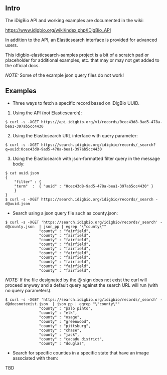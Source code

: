 ## Intro

The iDigBio API and working examples are documented in the wiki:

https://www.idigbio.org/wiki/index.php/IDigBio_API

In addition to the API, an Elasticsearch interface is provided for advanced users.

This idigbio-elasticsearch-samples project is a bit of a scratch pad or placeholder for additional examples, etc.
that may or may not get added to the official docs.

*NOTE:* Some of the example json query files do not work!

## Examples

- Three ways to fetch a specific record based on iDigBio UUID.

 1. Using the API (not Elasticsearch):

```
$ curl -s -XGET https://api.idigbio.org/v1/records/0cec43d8-9ad5-478a-bea1-397ab5cc4430

```

 2. Using the Elasticsearch URL interface with query parameter:

```
$ curl -s -XGET https://search.idigbio.org/idigbio/records/_search?q=uuid:0cec43d8-9ad5-478a-bea1-397ab5cc4430
```

 3. Using the Elasticsearch with json-formatted filter query in the message body:

```
$ cat uuid.json
{
    "filter" : {
    "term"  :  { "uuid" : "0cec43d8-9ad5-478a-bea1-397ab5cc4430" }
    }
}
$ curl -s -XGET https://search.idigbio.org/idigbio/records/_search -d@uuid.json
```


- Search using a json query file such as county.json:

```
$ curl -s -XGET 'https://search.idigbio.org/idigbio/records/_search' -d@county.json  | json_pp | egrep "\"county\""
               "county" : "fairfield",
               "county" : "fairfield",
               "county" : "fairfield",
               "county" : "fairfield",
               "county" : "fairfield",
               "county" : "fairfield",
               "county" : "fairfield",
               "county" : "fairfield",
               "county" : "fairfield",
               "county" : "fairfield",
```

*NOTE:* If the file designated by the @ sign does not exist the curl will proceed anyway and a default query against
the search URL will run (with no query parameters).

```
$ curl -s -XGET 'https://search.idigbio.org/idigbio/records/_search' -d@doesnotexist.json  | json_pp | egrep "\"county\""
               "county" : "palo pinto",
               "county" : "elk",
               "county" : "osage",
               "county" : "greenwood",
               "county" : "pittsburg",
               "county" : "chase",
               "county" : "jack",
               "county" : "cacadu district",
               "county" : "douglas",

```

- Search for specific counties in a specific state that have an image associated with them:

TBD

